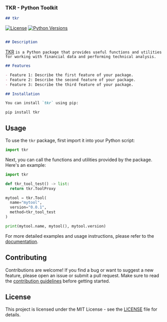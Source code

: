 ### TKR - Python Toolkit
```markdown
## tkr
```

[![License](https://img.shields.io/badge/license-MIT-blue.svg)](https://github.com/toolkitr/tkr/blob/main/LICENSE)
[![Python Versions](https://img.shields.io/badge/python-3.10%20|%203.11%20|%203.12%20-blue)](https://www.python.org/downloads/)

```markdown

## Description
```
[TKR](https://github.com/toolkitr/tkr) ```is a Python package that provides useful functions and utilities for working with financial data and performing technical analysis.```
```markdown
## Features

- Feature 1: Describe the first feature of your package.
- Feature 2: Describe the second feature of your package.
- Feature 3: Describe the third feature of your package.

## Installation

You can install `tkr` using pip:
```

```shell
pip install tkr
```

## Usage

To use the `tkr` package, first import it into your Python script:

```python
import tkr
```

Next, you can call the functions and utilities provided by the package. Here's an example:

```python
import tkr

def tkr_tool_test() -> list:
  return tkr.ToolProxy

mytool = tkr.Tool(
  name="mytool",
  version="0.0.1",
  method=tkr_tool_test
)

print(mytool.name, mytool(), mytool.version)
```

For more detailed examples and usage instructions, please refer to the [documentation](https://toolkitr.github.io/tkr).

## Contributing

Contributions are welcome! If you find a bug or want to suggest a new feature, please open an issue or submit a pull request. Make sure to read the [contribution guidelines](https://github.com/toolkitr/tkr/blob/main/CONTRIBUTING.md) before getting started.

## License

This project is licensed under the MIT License - see the [LICENSE](https://github.com/toolkitr/tkr/blob/main/LICENSE) file for details.
